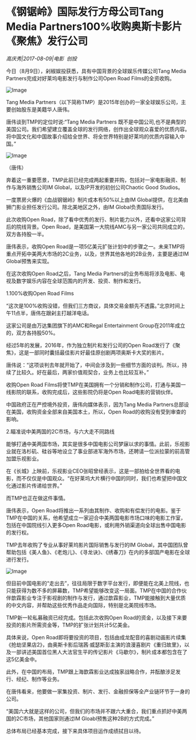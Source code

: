 # 《钢锯岭》国际发行方母公司Tang Media Partners100%收购奥斯卡影片《聚焦》发行公司

*高庆秀|2017-08-09|电影 
                                                创投*

今日（8月9日），剁椒娱投获悉，具有中国背景的全球娱乐传媒公司Tang Media Partners完成对好莱坞电影发行与制作公司Open Road Films的全资收购。

![Image](http://si1.go2yd.com/get-image/0Fj7bWWpHns)

Tang Media Partners（以下简称TMP）是2015年创办的一家全球娱乐公司，主要创始股东是美籍华人唐伟。

唐伟谈到TMP的定位时说:“Tang Media Partners 既不是中国公司,也不是典型的美国公司。我们希望建立覆盖全球的发行网络，创作出全球观众喜爱的优质内容。将中国文化和中国故事介绍给全世界、将全世界特别是好莱坞的优质内容输入中国。”

![Image](http://si1.go2yd.com/get-image/0Fj7bZMmvRI)

（唐伟）

奔着这一重要愿景，TMP此前已经完成两起重要并购，包括对一家电影融资、制作与海外销售公司IM Global，以及IP开发的初创公司Chaotic Good Studios。

一度票房火爆的《血战钢锯岭》制片成本有50%以上由IM Global提供，在北美由狮门影业担任发行公司。除北美地区之外，由IM Global负责国际发行。

此次收购Open Road，除了看中优秀的发行、制片能力以外，还看中这家公司背后的院线背景。Open Road，是美国第一大院线AMC与另一家公司共同成立的，双方各持股一半。

唐伟表示，收购Open Road是一项5亿美元扩张计划中的步骤之一。未来TMP将重点开拓中美两大市场的2C业务，以及，世界其他各地的2B业务，主要是通过IM Global预售来实现。

在这次收购Open Road之后，Tang Media Partners的业务布局将涉及电影、电视及数字娱乐内容在全球范围内的开发、投资、制作和发行。

1.100%收购Open Road Films

“这次是100%收购没错，但我们三方商议，具体交易金额先不透露。”北京时间上午11点半，唐伟在跟剁主打越洋电话。

这家公司是由万达集团旗下的AMC和Regal Entertainment Group在2011年成立的，双方各持股50%。

经过5年的发展，2016年，作为独立制片和发行公司的Open Road发行了《聚焦》，这是一部同时囊括最佳影片好最佳原创剧两项奥斯卡大奖的影片。

唐伟说：“这项谈判去年就开始了，中间会涉及到一些细节方面的谈判。所以，持续了比较久。好在最后，两家价值观契合，业务上也比较互补。”

收购Open Road Films将使TMP在美国拥有一个分销和制作公司，打通与美国一线影院的联系，收购完成后，这些影院仍将是Open Road电影的营销伙伴。

中国政府正在严控境外投资，唐伟向媒体表示，因为Tang Media Partners总部设在美国，收购资金全部来自美国本土，所以，Open Road的收购没有受到审查的影响。

2.瞄准说中美两国的2C市场，与六大走不同路线

能够打通中美两国市场，其实是很多中国电影公司梦寐以求的事情。此前，乐视影业就在洛杉矶、硅谷等地设立了事业部进军海外市场，还聘请一位派拉蒙的前高管加盟乐视影业。

在《长城》上映前，乐视影业CEO张昭曾经表示，这是一部拍给全世界看的电影，而不仅仅是中国观众。“在好莱坞大片横行中国的同时，我们也希望把中国文化通过影片传递给世界。”

而TMP也正在做这件事情。

唐伟表示，Open Road将推出一系列由其制作、收购和有偿发行的电影。鉴于TMP在中国的关系，他希望成立一家迎合中美两国电影市场口味的电影工作室，包括在中国院线引入更多Open Road电影，或利用外销渠道向全球出售中国电影的发行权。

TMP去年收购了专业从事好莱坞影片国际销售与发行的IM Global，其中国团队曾帮助包括《美人鱼》、《老炮儿》、《寻龙诀》、《绣春刀》在内的多部国产电影在全球进行发行。

![Image](http://si1.go2yd.com/get-image/0Fj7bTlkPZ2)

但目前中国电影的“走出去”，往往局限于数字平台发行，即便能在北美上院线，也只能获得为数不多的屏幕数，TMP希望能够改变这一局面。TMP在中国的合作伙伴歆霖影业专注于影视剧的制作与发行，通过歆霖影业，TMP能接触到大量优质的中文内容，并帮助这些优秀作品走向国际，特别是北美院线市场。

TMP新一轮私募融资已经完成。包括此次收购Open Road的资金，以及接下来要投资的影片所需资金等，TMP的扩张计划共计5亿美金。

具体来说，Open Road即将要投资的项目，包括由成龙配音的喜剧动画影片续集《抢劫坚果店2》，由奥斯卡影后瑞茜·威瑟斯彭主演的浪漫喜剧片《重归故里》，以及一部讲述美国首位黑人大法官生平的传记影片《马歇尔》，制片成本都包含在了这5亿美金中。

此外，在中国的布局，TMP跟上海歆霖影业达成独家战略合作，并酝酿涉足发行、经纪、制作等业务。

在唐伟看来，他要做一家集投资、制片、发行、金融担保等全产业链环节于一身的公司。

“美国六大就是这样的公司，但我们的市场并不跟六大重合，我们重点抓好中美两国的2C市场，其他国家则通过IM Gloabl预售这种2B的方式完成。”

总体布局已经基本完成，接下来具体项目运作成绩拭目以待。

